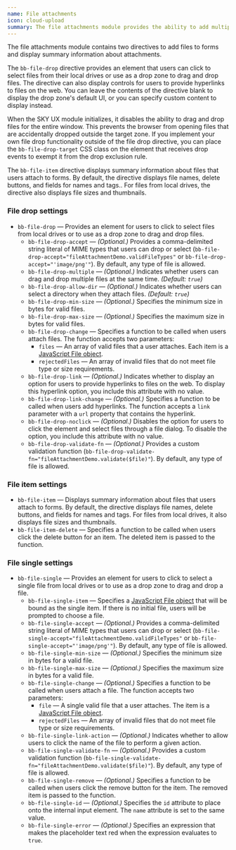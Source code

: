 ```yaml
---
name: File attachments
icon: cloud-upload
summary: The file attachments module provides the ability to add multiple files to forms and then display information about the files.
---
```


The file attachments module contains two directives to add files to forms and display summary information about attachments.

The `bb-file-drop` directive provides an element that users can click to select files from their local drives or use as a drop zone to drag and drop files. The directive can
also display controls for users to provide hyperlinks to files on the web. You can leave the contents of the directive blank to display the drop zone's default UI, or you can specify custom content to display instead.

When the SKY UX module initializes, it disables the ability to drag and drop files for the entire window. This prevents the browser from opening files that are accidentally dropped outside the target zone. If you implement your own file drop functionality outside of the file drop directive, you can place the `bb-file-drop-target` CSS
class on the element that receives drop events to exempt it from the drop exclusion rule.

The `bb-file-item` directive displays summary information about files that users attach  to forms. By default, the directive displays file names, delete buttons, and fields for names and tags.. For files from local drives, the directive also displays file sizes and thumbnails.

### File drop settings ###
- `bb-file-drop` &mdash; Provides an element for users to click to select files from local drives or to use as a drop zone to drag and drop files.
    - `bb-file-drop-accept` &mdash; *(Optional.)* Provides a comma-delimited string literal of MIME types that users can drop or select (`bb-file-drop-accept="fileAttachmentDemo.validFileTypes"` or `bb-file-drop-accept="'image/png'"`). By default, any type of file is allowed.
    - `bb-file-drop-multiple` &mdash; *(Optional.)* Indicates whether users can drag and drop multiple files at the same time. *(Default: `true`)* 
    - `bb-file-drop-allow-dir` &mdash; *(Optional.)* Indicates whether users can select a directory when they attach files. *(Default: `true`)*
    - `bb-file-drop-min-size` &mdash; *(Optional.)* Specifies the minimum size in bytes for valid files.
    - `bb-file-drop-max-size` &mdash; *(Optional.)* Specifies the maximum size in bytes for valid files.
    - `bb-file-drop-change` &mdash; Specifies a function to be called when users attach files. The function accepts two parameters:
        - `files` &mdash; An array of valid files that a user attaches. Each item is a [JavaScript File object](https://developer.mozilla.org/en-US/docs/Web/API/File).
        - `rejectedFiles` &mdash; An array of invalid files that do not meet file type or size requirements.
    - `bb-file-drop-link` &mdash; *(Optional.)* Indicates whether to display an option for users to provide hyperlinks to files on the web. To display this hyperlink option, you include this attribute with no value. 
    - `bb-file-drop-link-change` &mdash; *(Optional.)* Specifies a function to be called when users add hyperlinks. The function accepts a `link` parameter with a `url` property that contains the hyperlink.
    - `bb-file-drop-noclick` &mdash; *(Optional.)* Disables the option for users to click the element and select files through a file dialog. To disable the option, you include this attribute with no value.
    - `bb-file-drop-validate-fn` &mdash; *(Optional.)* Provides a custom validation function (`bb-file-drop-validate-fn="fileAttachmentDemo.validate($file)"`). By default, any type of file is allowed.

### File item settings ###
- `bb-file-item` &mdash; Displays summary information about files that users attach to forms. By default, the directive displays file names, delete buttons, and fields for names and tags. For files from local drives, it also displays file sizes and thumbnails.
- `bb-file-item-delete` &mdash; Specifies a function to be called when users click the delete button for an item. The deleted item is passed to the function.

### File single settings ###
- `bb-file-single` &mdash; Provides an element for users to click to select a single file from local drives or to use as a drop zone to drag and drop a file.
    - `bb-file-single-item` &mdash; Specifies a [JavaScript File object](https://developer.mozilla.org/en-US/docs/Web/API/File) that will be bound as the single item. If there is no initial file, users will be prompted to choose a file. 
    - `bb-file-single-accept` &mdash; *(Optional.)* Provides a comma-delimited string literal of MIME types that users can drop or select (`bb-file-single-accept="fileAttachmentDemo.validFileTypes"` or `bb-file-single-accept="'image/png'"`). By default, any type of file is allowed.
    - `bb-file-single-min-size` &mdash; *(Optional.)* Specifies the minimum size in bytes for a valid file.
    - `bb-file-single-max-size` &mdash; *(Optional.)* Specifies the maximum size in bytes for a valid file.
    - `bb-file-single-change` &mdash; *(Optional.)* Specifies a function to be called when users attach a file. The function accepts two parameters:
        - `file` &mdash; A single valid file that a user attaches. The item is a [JavaScript File object](https://developer.mozilla.org/en-US/docs/Web/API/File).
        - `rejectedFiles` &mdash; An array of invalid files that do not meet file type or size requirements.
    - `bb-file-single-link-action` &mdash; *(Optional.)* Indicates whether to allow users to click the name of the file to perform a given action.
    - `bb-file-single-validate-fn` &mdash; *(Optional.)* Provides a custom validation function (`bb-file-single-validate-fn="fileAttachmentDemo.validate($file)"`). By default, any type of file is allowed.
    - `bb-file-single-remove` &mdash; *(Optional.)* Specifies a function to be called when users click the remove button for the item. The removed item is passed to the function.
    - `bb-file-single-id` &mdash; *(Optional.)* Specifies the `id` attribute to place onto the internal input element. The `name` attribute is set to the same value.
    - `bb-file-single-error` &mdash; *(Optional.)* Specifies an expression that makes the placeholder text red when the expression evaluates to `true`.